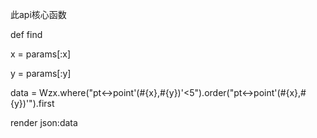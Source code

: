 此api核心函数

def find

  x = params[:x]

  y = params[:y]

  data = Wzx.where("pt<->point'(#{x},#{y})'<5").order("pt<->point'(#{x},#{y})'").first

  render json:data
